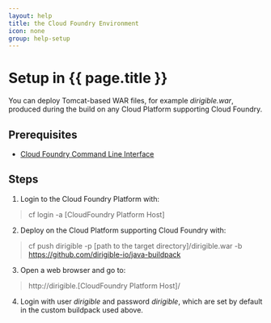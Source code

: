 ```yaml
---
layout: help
title: the Cloud Foundry Environment
icon: none
group: help-setup
---
```


Setup in {{ page.title }}
===


You can deploy Tomcat-based WAR files, for example *dirigible.war*, produced during the build on any Cloud Platform supporting Cloud Foundry.

Prerequisites
---

- [Cloud Foundry Command Line Interface](http://docs.cloudfoundry.org/devguide/installcf/install-go-cli.html)

Steps
---

1. Login to the Cloud Foundry Platform with:

> cf login -a [CloudFoundry Platform Host]

2. Deploy on the Cloud Platform supporting Cloud Foundry with:

> cf push dirigible -p [path to the target directory]/dirigible.war -b https://github.com/dirigible-io/java-buildpack

3. Open a web browser and go to:

> http://dirigible.[CloudFoundry Platform Host]/

4. Login with user *dirigible* and password *dirigible*, which are set by default in the custom buildpack used above.
